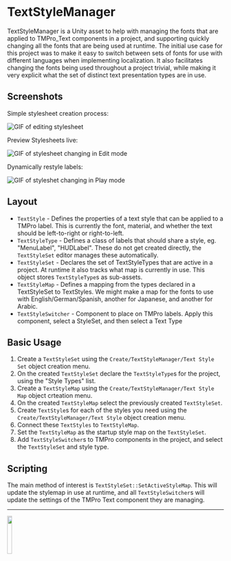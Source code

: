 TextStyleManager
================

TextStyleManager is a Unity asset to help with managing the fonts that are applied to TMPro_Text components in a project, and supporting quickly changing all the fonts that are being used at runtime. The initial use case for this project was to make it easy to switch between sets of fonts for use with different languages when implementing localization. It also facilitates changing the fonts being used throughout a project trivial, while making it very explicit what the set of distinct text presentation types are in use.

Screenshots
-----------

Simple stylesheet creation process:

![GIF of editing stylesheet](https://i.imgur.com/eY8kUJf.gif)

Preview Stylesheets live:

![GIF of stylesheet changing in Edit mode](https://i.imgur.com/fqkv5lq.gif)

Dynamically restyle labels:

![GIF of styleshet changing in Play mode](https://i.imgur.com/rjdpLfF.gif)

Layout
------

* `TextStyle` - Defines the properties of a text style that can be applied to a TMPro label. This is currently the font, material, and whether the text should be left-to-right or right-to-left.
* `TextStyleType` - Defines a class of labels that should share a style, eg. "MenuLabel", "HUDLabel". These do not get created directly, the `TextStyleSet` editor manages these automatically.
* `TextStyleSet` - Declares the set of TextStyleTypes that are active in a project. At runtime it also tracks what map is currently in use. This object stores `TextStyleType`s as sub-assets.
* `TextStyleMap` - Defines a mapping from the types declared in a TextStyleSet to TextStyles. We might make a map for the fonts to use with English/German/Spanish, another for Japanese, and another for Arabic.
* `TextStyleSwitcher` - Component to place on TMPro labels. Apply this component, select a StyleSet, and then select a Text Type

Basic Usage
-----------

1. Create a `TextStyleSet` using the `Create/TextStyleManager/Text Style Set` object creation menu.
2. On the created `TextStyleSet` declare the `TextStyleType`s for the project, using the "Style Types" list.
3. Create a `TextStyleMap` using the `Create/TextStyleManager/Text Style Map` object crteation menu.
4. On the created `TextStyleMap` select the previously created `TextStyleSet`.
5. Create `TextStyle`s for each of the styles you need using the `Create/TextStyleManager/Text Style` object creation menu.
6. Connect these `TextStyles` to `TextStyleMap`.
7. Set the `TextStyleMap` as the startup style map on the `TextStyleSet`.
8. Add `TextStyleSwitcher`s to TMPro components in the project, and select the `TextStyleSet` and style type.

Scripting
---------

The main method of interest is `TextStyleSet::SetActiveStyleMap`. This will update the stylemap in use at runtime, and all `TextStyleSwitcher`s will update the settings of the TMPro Text component they are managing.

-----------------------------------

<a href="http://patreon.com/pulponitemakes/"><img src="https://c5.patreon.com/external/logo/become_a_patron_button.png" width="15%" height="15%"></a>

